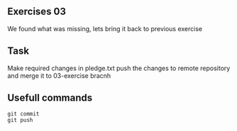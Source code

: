 ## Exercises 03

We found what was missing, lets bring it back to previous exercise

## Task
Make required changes in pledge.txt push the changes to remote repository and merge it to 03-exercise bracnh

## Usefull commands

```
git commit
git push
```

